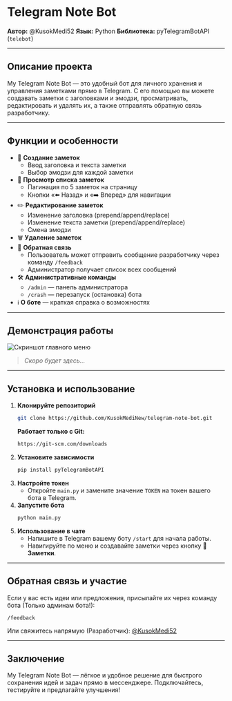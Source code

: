 # Telegram Note Bot

**Автор:** @KusokMedi52
**Язык:** Python
**Библиотека:** pyTelegramBotAPI (`telebot`)

---

## Описание проекта

My Telegram Note Bot — это удобный бот для личного хранения и управления заметками прямо в Telegram. С его помощью вы можете создавать заметки с заголовками и эмодзи, просматривать, редактировать и удалять их, а также отправлять обратную связь разработчику.

---

## Функции и особенности

- 📝 **Создание заметок**
  - Ввод заголовка и текста заметки
  - Выбор эмодзи для каждой заметки
- 📜 **Просмотр списка заметок**
  - Пагинация по 5 заметок на страницу
  - Кнопки «⬅️ Назад» и «➡️ Вперед» для навигации
- ✏️ **Редактирование заметок**
  - Изменение заголовка (prepend/append/replace)
  - Изменение текста заметки (prepend/append/replace)
  - Смена эмодзи
- 🗑 **Удаление заметок**
- 💬 **Обратная связь**
  - Пользователь может отправить сообщение разработчику через команду `/feedback`
  - Администратор получает список всех сообщений
- 🛠 **Административные команды**
  - `/admin` — панель администратора
  - `/crash` — перезапуск (остановка) бота
- ℹ️ **О боте** — краткая справка о возможностях

---

## Демонстрация работы

![Скриншот главного меню](https://user-images.githubusercontent.com/ваш-профиль/screenshot-main-menu.png)

> *Скоро будет здесь...*

---

## Установка и использование

1. **Клонируйте репозиторий**
   ```bash
   git clone https://github.com/KusokMediNew/telegram-note-bot.git
   ```
    **Работает только с Git:**
   ```bash
   https://git-scm.com/downloads
   ```
2. **Установите зависимости**
   ```bash
   pip install pyTelegramBotAPI
   ```
3. **Настройте токен**
   - Откройте `main.py` и замените значение `TOKEN` на токен вашего бота в Telegram.
4. **Запустите бота**
   ```bash
   python main.py
   ```
5. **Использование в чате**
   - Напишите в Telegram вашему боту `/start` для начала работы.
   - Навигируйте по меню и создавайте заметки через кнопку **📝 Заметки**.

---

## Обратная связь и участие

Если у вас есть идеи или предложения, присылайте их через команду бота (Только админам бота!):
```
/feedback
```
Или свяжитесь напрямую (Разработчик): [@KusokMedi52](https://t.me/KusokMedi52)

---

## Заключение

My Telegram Note Bot — лёгкое и удобное решение для быстрого сохранения идей и задач прямо в мессенджере. Подключайтесь, тестируйте и предлагайте улучшения!
